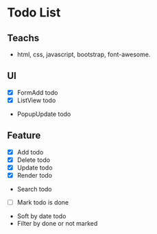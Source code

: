 # Todo List

## Teachs

- html, css, javascript, bootstrap, font-awesome.

## UI

- [x] FormAdd todo
- [x] ListView todo
- PopupUpdate todo

## Feature

- [x] Add todo
- [x] Delete todo
- [x] Update todo
- [x] Render todo
- Search todo
- [ ] Mark todo is done
- Soft by date todo
- Filter by done or not marked
